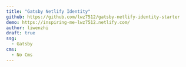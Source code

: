 ```yaml
---
title: "Gatsby Netlify Identity"
github: https://github.com/lwz7512/gatsby-netlify-identity-starter
demo: https://inspiring-me-lwz7512.netlify.com/
author: liwenzhi
draft: true
ssg:
  - Gatsby
cms:
  - No Cms
---
```

